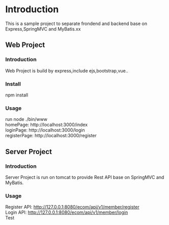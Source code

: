 # Introduction

This is a sample project to separate frondend and backend base on Express,SpringMVC and MyBatis.xx

## Web Project
### Introduction
Web Project is build by express,include ejs,bootstrap,vue..
### Install
npm install
### Usage
run node ./bin/www<br/>
homePage: http://localhost:3000/index<br/>
loginPage: http://localhost:3000/login<br/>
registerPage: http://localhost:3000/register<br/>

## Server Project
### Introduction
Server Project is run on tomcat to provide Rest API base on SpringMVC and MyBatis.
### Usage
Register API: http://127.0.0.1:8080/ecom/api/v1/member/register<br/>
Login API: http://127.0.0.1:8080/ecom/api/v1/member/login<br/>
Test


